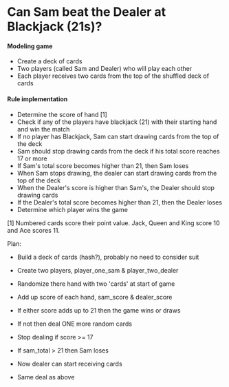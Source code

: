 Can Sam beat the Dealer at Blackjack (21s)?
===

#### Modeling game
* Create a deck of cards
* Two players (called Sam and Dealer) who will play each other
* Each player receives two cards from the top of the shuffled deck of cards

#### Rule implementation
* Determine the score of hand [1]
* Check if any of the players have blackjack (21) with their starting hand and win the match
* If no player has Blackjack, Sam can start drawing cards from the top of the deck
* Sam should stop drawing cards from the deck if his total score reaches 17 or more
* If Sam's total score becomes higher than 21, then Sam loses
* When Sam stops drawing, the dealer can start drawing cards from the top of the deck
* When the Dealer's score is higher than Sam's, the Dealer should stop drawing cards
* If the Dealer's total score becomes higher than 21, then the Dealer loses
* Determine which player wins the game

[1] Numbered cards score their point value. Jack, Queen and King score 10 and Ace scores 11.


Plan:
* Build a deck of cards (hash?), probably no need to consider suit
* Create two players, player_one_sam & player_two_dealer
* Randomize there hand with two 'cards' at start of game

* Add up score of each hand, sam_score & dealer_score
* If either score adds up to 21 then the game wins or draws
* If not then deal ONE more random cards
* Stop dealing if score >= 17
* If sam_total > 21 then Sam loses
* Now dealer can start receiving cards
* Same deal as above
